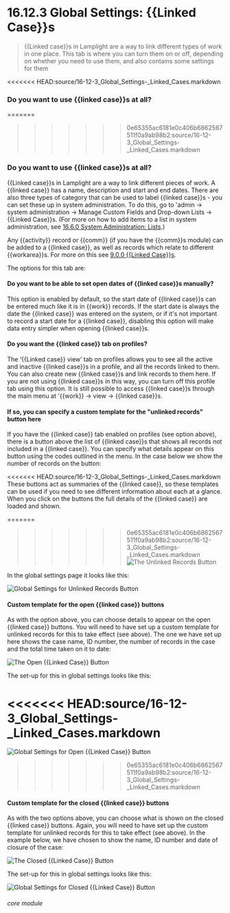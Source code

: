 # 16.12.3 <i class="fas fa-tools"></i> Global Settings: {{Linked Case}}s

> {{Linked case}}s in Lamplight are a way to link different types of work in one place. This tab is where you can turn them on or off, depending on whether you need to use them, and also contains some settings for them

<<<<<<< HEAD:source/16-12-3_Global_Settings-_Linked_Cases.markdown


### Do you want to use {{linked case}}s at all?
=======
>>>>>>> 0e65355ac6181e0c406b6862567511f0a9ab98b2:source/16-12-3_Global_Settings-_Linked_Cases.markdown


### Do you want to use {{linked case}}s at all?
{{Linked case}}s in Lamplight are a way to link different pieces of work. A {{linked case}} has a name, description and start and end dates. There are also three types of category that can be used to label {{linked case}}s - you can set these up in system administration. To do this, go to 'admin -> system administration -> Manage Custom Fields and Drop-down Lists -> {{Linked Case}}s. (For more on how to add items to a list in system administration, see [16.6.0 System Administration: Lists](/help/index/p/16.0.0).)

Any {{activity}} record or {{comm}} (if you have the {{comm}}s module) can be added to a {{linked case}}, as well as records which relate to different {{workarea}}s.  For more on this see [9.0.0 {{Linked Case}}s](/help/index/p/9.0.0).

The options for this tab are:

#### Do you want to be able to set open dates of {{linked case}}s manually?

   This option is enabled by default, so the start date of {{linked case}}s can be entered much like it is in {{work}} records. If the start date is always the date the {{linked case}} was entered on the system, or if it's not important to record a start date for a {{linked case}}, disabling this option will make data entry simpler when opening {{linked case}}s.
   
#### Do you want the {{linked case}} tab on profiles?

   The ‘{{Linked case}} view’ tab on profiles allows you to see all the active and inactive {{linked case}}s in a profile, and all the records linked to them. You can also create new {{linked case}}s and link records to them here. If you are not using {{linked case}}s in this way, you can turn off this profile tab using this option. It is still possible to access {{linked case}}s through the main menu at '{{work}} -> view -> {{linked case}}s.
   
#### If so, you can specify a custom template for the "unlinked records" button here

   If you have the {{linked case}} tab enabled on profiles (see option above), there is a button above the list of {{linked case}}s that shows all records not included in a {{linked case}}. You can specify what details appear on this button using the codes outlined in the  menu. In the case below we show the number of records on the button:
   
<<<<<<< HEAD:source/16-12-3_Global_Settings-_Linked_Cases.markdown
   These buttons act as summaries of the {{linked case}}, so these templates can be used if you need to see different information about each at a glance.  When you click on the buttons the full details of the {{linked case}} are loaded and shown.
   
=======
      
>>>>>>> 0e65355ac6181e0c406b6862567511f0a9ab98b2:source/16-12-3_Global_Settings-_Linked_Cases.markdown
   ![The Unlinked Records Button](16.12.3a.png)
   
   In the global settings page it looks like this:
   
   ![Global Settings for Unlinked Records Button](16.12.3b.png)
 
#### Custom template for the open {{linked case}} buttons

   As with the option above, you can choose details to appear on the open {{linked case}} buttons. You will need to have set up a custom template for unlinked records for this to take effect (see above). The one we have set up here shows the case name, ID number, the number of records in the case and the total time taken on it to date:
   
   ![The Open {{Linked Case}} Button](16.12.3c.png)
   
   The set-up for this in global settings looks like this:
   
<<<<<<< HEAD:source/16-12-3_Global_Settings-_Linked_Cases.markdown
=======
   ![Global Settings for Open {{Linked Case}} Button](16.12.3d.png)
   
>>>>>>> 0e65355ac6181e0c406b6862567511f0a9ab98b2:source/16-12-3_Global_Settings-_Linked_Cases.markdown
#### Custom template for the closed {{linked case}} buttons

   As with the two options above, you can choose what is shown on the closed {{linked case}} buttons. Again, you will need to have set up the custom template for unlinked records for this to take effect (see above). In the example below, we have chosen to show the name, ID number and date of closure of the case:
      
   ![The Closed {{Linked Case}} Button](16.12.3e.png)
   
   The set-up for this in global settings looks like this:
   
   ![Global Settings for Closed {{Linked Case}} Button](16.12.3f.png)
   
   
   
   
###### core module

